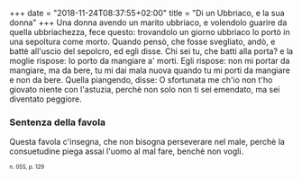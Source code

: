 +++
date = "2018-11-24T08:37:55+02:00"
title = "Di un Ubbriaco, e la sua donna"
+++
Una donna avendo un marito ubbriaco, e volendolo guarire da quella
ubbriachezza, fece questo: trovandolo un giorno ubbriaco lo portò in una
sepoltura come morto. Quando pensò, che fosse svegliato, andò, e battè
all'uscio del sepolcro, ed egli disse. Chi sei tu, che batti alla porta? e la
moglie rispose: Io porto da mangiare a' morti. Egli rispose: non mi portar da
mangiare, ma da bere, tu mi dai mala nuova quando tu mi porti da mangiare e non
da bere. Quella piangendo, disse: O sfortunata me ch'io non t'ho giovato niente
con l'astuzia, perchè non solo non ti sei emendato, ma sei diventato peggiore.

### Sentenza della favola
Questa favola c'insegna, che non bisogna perseverare nel male, perchè la
consuetudine piega assai l'uomo al mal fare, benchè non vogli.

<sub><sub>n. 055, p. 129<sub><sub>
